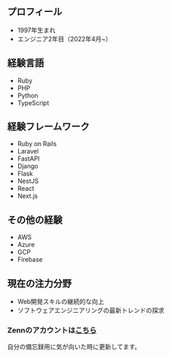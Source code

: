 ## プロフィール

- 1997年生まれ
- エンジニア2年目（2022年4月~）

## 経験言語

- Ruby
- PHP
- Python
- TypeScript


## 経験フレームワーク

- Ruby on Rails
- Laravel
- FastAPI
- Django
- Flask
- NestJS
- React
- Next.js


## その他の経験

- AWS
- Azure
- GCP
- Firebase


## 現在の注力分野

- Web開発スキルの継続的な向上
- ソフトウェアエンジニアリングの最新トレンドの探求


### Zennのアカウントは[こちら]("https://zenn.dev/hisasy")
自分の備忘録用に気が向いた時に更新してます。
